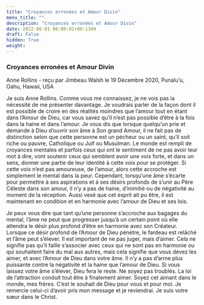 ```yaml
---
title: "Croyances erronées et Amour Divin"
menu_title: ""
description: "Croyances erronées et Amour Divin"
date: 2022-06-01 06:00:01+00:1349
draft: False
hidden: True
weight:
---
```

### Croyances erronées et Amour Divin

Anne Rollins - reçu par Jimbeau Walsh le 19 Décembre 2020, Punalu’u, Oahu, Hawaii, USA

Je suis Anne Rollins. Comme vous me connaissez, je ne vois pas la nécessité de me présenter davantage. Je voudrais parler de la façon dont il est possible de croire en des réalités moindres que l’amour tout en étant dans l’Amour de Dieu, car vous savez qu’il n’est pas possible d’être à la fois dans la haine et dans l’amour. Je vous dis que lorsque quelqu’un prie et demande à Dieu d’ouvrir son âme à Son grand Amour, il ne fait pas de distinction selon que cette personne est un pécheur ou un saint, qu’il soit riche ou pauvre, Catholique ou Juif ou Musulman. Le monde est rempli de croyances mentales et parfois ceux qui ont le sentiment de ne pas avoir leur mot à dire, vont soutenir ceux qui semblent avoir une voix forte, et dans un sens, donner une partie de leur identité à cette voix pour se protéger. Si cette voix n’est pas amoureuse, de l’amour, alors cette accroche est simplement le mental dans la peur. Cependant, lorsqu’une âme s’écarte pour permettre à ses aspirations et à ses désirs profonds de s’unir au Père Céleste dans son amour, il n’y a pas de haine, d’inimitié ou de négativité au moment de la réception. Aussi vexé que cet esprit ait pu être, il est maintenant en condition et en harmonie avec l’amour de Dieu et ses lois.

Je peux vous dire que tant qu’une personne s’accroche aux bagages du mental, l’âme ne peut que progresser jusqu’à un certain point où elle attendra le désir plus profond d’être en harmonie avec son Créateur. Lorsque ce désir profond de l’Amour de Dieu pénètre, le fardeau est relâché et l’âme peut s’élever. Il est important de ne pas juger, mais d’aimer. Cela ne signifie pas qu’il faille s’associer avec ceux qui ne sont pas en harmonie ou qui souhaitent faire du mal aux autres, mais cela signifie que vous devez les aimer, et avec l’Amour de Dieu dans votre âme. Il n’y a pas d’arme plus puissante contre la négativité et la haine que l’amour de Dieu. Si vous laissez votre âme s’élever, Dieu fera le reste. Ne soyez pas troublés. La loi de l’attraction conduit tout être à finalement aimer. Soyez cet aimant dans le monde, mes frères. C’est le souhait de Dieu pour vous et pour moi. Je remercie celui-ci d’avoir pris mon message et je reviendrai. Je suis votre sœur dans le Christ.



